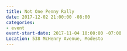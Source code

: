 ```yaml
---
title: Not One Penny Rally
date: 2017-12-02 21:00:00 -08:00
categories:
- event
event-start-date: 2017-11-04 10:00:00 -07:00
Location: 538 McHenry Avenue, Modesto
---
```


